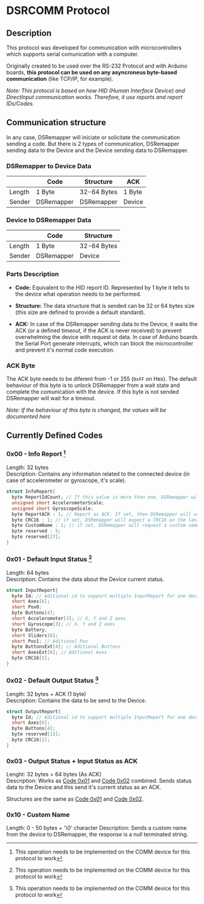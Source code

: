 # DSRCOMM Protocol
## Description
This protocol was developed for communication with microcontrollers which supports serial comunication with a computer.

Originally created to be used over the RS-232 Protocol and with Arduino boards, **this protocol can be used on any asyncroneus byte-based communication** (like TCP/IP, for example).

_Note: This protocol is based on how HID (Human Interface Device) and DirectInput communication works. Therefore, it use reports and report IDs/Codes._

## Communication structure

In any case, DSRemapper will iniciate or solicitate the communication sending a code. But there is 2 types of communication, DSRemapper sending data to the Device and the Device sending data to DSRemapper.

### DSRemapper to Device Data
|        | Code       | Structure   | ACK    |
|--------|------------|-------------|--------|
| Length | 1 Byte     | 32-64 Bytes | 1 Byte |
| Sender | DSRemapper | DSRemapper  | Device |

### Device to DSRemapper Data
|        | Code       | Structure   |
|--------|------------|-------------|
| Length | 1 Byte     | 32-64 Bytes |
| Sender | DSRemapper | Device      |

### Parts Description
- **Code:** Equivalent to the HID report ID. Represented by 1 byte it tells to the device what operation needs to be performed.

- **Structure:** The data structure that is sended can be 32 or 64 bytes size (this size are defined to provide a default standard).

- **ACK:** In case of the DSRemapper sending data to the Device, it waits the ACK (or a defined timeout, if the ACK is never received) to prevent overwhelming the device with request ot data. In case of Arduino boards the Serial Port generate interrupts, which can block the microcontroller and prevent it's normal code execution.

### ACK Byte
The ACK byte needs to be diferent from -1 or 255 (`0xFF` on Hex). The default behaviour of this byte is to unlock DSRemapper from a wait state and complete the comunication with the device. If this byte is not sended DSRemapper will wait for a timeout.

_Note: If the behaviour of this byte is changed, the values will be documented here_

## Currently Defined Codes

### 0x00 - Info Report [^1]
Length: 32 bytes  
Description: Contains any information related to the connected device (in case of accelerometer or gyroscope, it's scale).

```c++
struct InfoReport{
  byte ReportIdCount; // If this value is more than one, DSRemapper will spect multiple Input Reports per request
  unsigned short AccelerometerScale;
  unsigned short GyroscopeScale;
  byte ReportACK : 1; // Report as ACK. If set, then DSRemapper will use 0x03 Code for data retrive
  byte CRC16 : 1; // if set, DSRemapper will expect a CRC16 on the last bytes of the InputReport and the OutputReport. Otherwise, this bytes can be used for data transfer
  byte CustomName : 1; // if set, DSRemapper will request a custom name with 0x10 code
  byte reserved : 5;
  byte reserved[27];
}
```

### 0x01 - Default Input Status [^1]
Length: 64 bytes  
Description: Contains the data about the Device current status.

```c++
struct InputReport{
  byte Id; // Aditional id to support multiple InputReport for one device
  short Axes[6];
  short Pov0;
  byte Buttons[4];
  short Accelerometer[3]; // X, Y and Z axes
  short Gyroscope[3]; // X, Y and Z axes
  byte Battery;
  short Sliders[6];
  short Pov1; // Aditional Pov
  byte ButtonsExt[4]; // Aditional Buttons
  short AxesExt[6]; // Aditional Axes
  byte CRC16[2];
}
```

### 0x02 - Default Output Status [^1]
Length: 32 bytes + ACK (1 byte)  
Description: Contains the data to be send to the Device.

```c++
struct OutputReport{
  byte Id; // Aditional id to support multiple InputReport for one device
  short Axes[6];
  byte Buttons[4];
  byte reserved[13];
  byte CRC16[2];
}
```

### 0x03 - Output Status + Input Status as ACK
Lenght: 32 bytes + 64 bytes (As ACK)  
Description: Works as [Code 0x01](#0x01---default-input-status-1) and [Code 0x02](#0x02---default-output-status-1) combined. Sends status data to the Device and this send it's current status as an ACK.

Structures are the same as [Code 0x01](#0x01---default-input-status-1) and [Code 0x02](#0x02---default-output-status-1).

### 0x10 - Custom Name
Length: 0 - 50 bytes + '\0' character
Description: Sends a custom name from the device to DSRemapper, the response is a null terminated string.

[^1]: This operation needs to be implemented on the COMM device for this protocol to work
